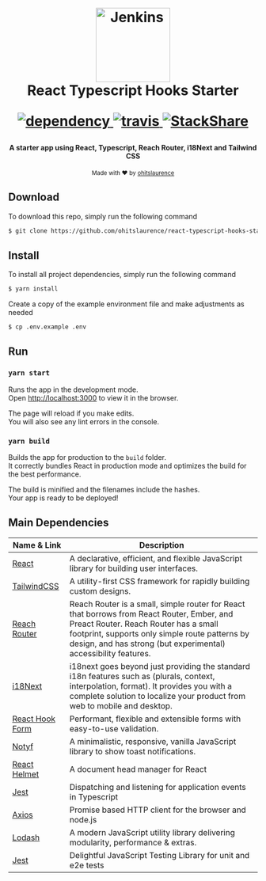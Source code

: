 <h1  align="center">
<br>
<img  src="https://upload.wikimedia.org/wikipedia/commons/thumb/a/a7/React-icon.svg/800px-React-icon.svg.png"  alt="Jenkins"  width="150">
<br>
React Typescript Hooks Starter
<br>
<p align="center">
  <a href="https://david-dm.org/ohitslaurence/react-typescript-hooks-starter">
    <img src="https://david-dm.org/ohitslaurence/react-typescript-hooks-starter/status.svg?style=flat" alt="dependency" />
  </a>
  <a href="https://travis-ci.org/ohitslaurence/react-typescript-hooks-starter">
    <img src="https://api.travis-ci.org/ohitslaurence/react-typescript-hooks-starter.svg?branch=master" alt="travis" />
  </a>
  <a href="https://stackshare.io/ohitslaurence/react-typescript-hooks-starter">
    <img src="https://img.shields.io/badge/tech-stack-0690fa.svg?style=flat" alt="StackShare" />
  </a>
</p>
</h1>

<h4  align="center">A starter app using React, Typescript, Reach Router, i18Next and Tailwind CSS</h4>
<p align="center"><sub >Made with ❤️ by <a href="https://github.com/ohitslaurence">ohitslaurence</a></sub></p>

## Download

To download this repo, simply run the following command

```bash
$ git clone https://github.com/ohitslaurence/react-typescript-hooks-starter.git
```

## Install

To install all project dependencies, simply run the following command

```bash
$ yarn install
```

Create a copy of the example environment file and make adjustments as needed

```bash
$ cp .env.example .env
```

## Run

### `yarn start`

Runs the app in the development mode.<br />
Open [http://localhost:3000](http://localhost:3000) to view it in the browser.

The page will reload if you make edits.<br />
You will also see any lint errors in the console.

### `yarn build`

Builds the app for production to the `build` folder.<br />
It correctly bundles React in production mode and optimizes the build for the best performance.

The build is minified and the filenames include the hashes.<br />
Your app is ready to be deployed!

## Main Dependencies

| Name & Link                                         | Description                                                                                                                                                                                                                                             |
| --------------------------------------------------- | ------------------------------------------------------------------------------------------------------------------------------------------------------------------------------------------------------------------------------------------------------- |
| [React](https://reactjs.org/)                       | A declarative, efficient, and flexible JavaScript library for building user interfaces.                                                                                                                                                                 |
| [TailwindCSS](https://tailwindcss.com/)             | A utility-first CSS framework for rapidly building custom designs.                                                                                                                                                                                      |
| [Reach Router](https://reach.tech/router)           | Reach Router is a small, simple router for React that borrows from React Router, Ember, and Preact Router. Reach Router has a small footprint, supports only simple route patterns by design, and has strong (but experimental) accessibility features. |
| [i18Next](https://www.i18next.com/)                 | i18next goes beyond just providing the standard i18n features such as (plurals, context, interpolation, format). It provides you with a complete solution to localize your product from web to mobile and desktop.                                      |
| [React Hook Form](https://react-hook-form.com/)     | Performant, flexible and extensible forms with easy-to-use validation.                                                                                                                                                                                  |
| [Notyf](https://carlosroso.com/notyf/)              | A minimalistic, responsive, vanilla JavaScript library to show toast notifications.                                                                                                                                                                     |
| [React Helmet](https://github.com/nfl/react-helmet) | A document head manager for React                                                                                                                                                                                                                       |
| [Jest](https://github.com/pleerock/event-dispatch)  | Dispatching and listening for application events in Typescript                                                                                                                                                                                          |
| [Axios](https://github.com/axios/axios)             | Promise based HTTP client for the browser and node.js                                                                                                                                                                                                   |
| [Lodash](https://lodash.com/)                       | A modern JavaScript utility library delivering modularity, performance & extras.                                                                                                                                                                        |
| [Jest](http://facebook.github.io/jest/)             | Delightful JavaScript Testing Library for unit and e2e tests                                                                                                                                                                                            |
